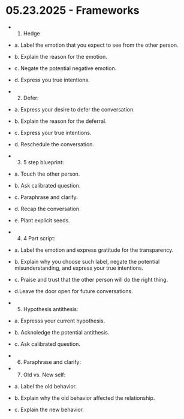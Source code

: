 # 05.23.2025 - Frameworks

- 1. Hedge
- a. Label the emotion that you expect to see from the other person.
- b. Explain the reason for the emotion.
- c. Negate the potential negative emotion.
- d. Express you true intentions.

- 2. Defer:
- a. Express your desire to defer the conversation.
- b. Explain the reason for the deferral.
- c. Express your true intentions.
- d. Reschedule the conversation.

- 3. 5 step blueprint:
- a. Touch the other person.
- b. Ask calibrated question.
- c. Paraphrase and clarify.
- d. Recap the conversation.
- e. Plant explicit seeds.

- 4. 4 Part script:
- a. Label the emotion and express gratitude for the transparency.
- b. Explain why you choose such label, negate the potential misunderstanding, and express your true intentions.
- c. Praise and trust that the other person will do the right thing.
- d.Leave the door open for future conversations.

- 5. Hypothesis antithesis:
- a. Expresss your current hypothesis.
- b. Acknoledge the potential antithesis.
- c. Ask calibrated question.

- 6. Paraphrase and clarify:

- 7. Old vs. New self:
- a. Label the old behavior.
- b. Explain why the old behavior affected the relationship.
- c. Explain the new behavior.
